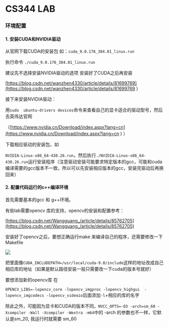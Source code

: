 # CS344 LAB

### 环境配置

#### 1. 安装CUDA和NVIDIA驱动

从官网下载CUDA的安装包 如：`cuda_9.0.176_384.81_linux.run`

执行命令 `./cuda_9.0.176_384.81_linux.run`

建议先不选择安装NVIDIA驱动的选项 安装好了CUDA之后再安装

[https://blog.csdn.net/wanzhen4330/article/details/81699769](https://blog.csdn.net/wanzhen4330/article/details/81699769 ) 

接下来安装NVIDIA驱动：

用`sudo  ubuntu-drivers devices`命令来查看自己的显卡适合的驱动型号，然后去英伟达官网

（[https://www.nvidia.cn/Download/index.aspx?lang=cn](https://www.nvidia.cn/Download/index.aspx?lang=cn ) ）

下载相应驱动的安装包，如

`NVIDIA-Linux-x86_64-430.26.run`，然后执行`./NVIDIA-Linux-x86_64-430.26.run`运行安装程序（注意驱动安装可能要求特定版本的gcc，可能和cuda编译需要的gcc版本不一致，所以可以先安装相应版本的gcc，安装完驱动后再换回来）

#### 2. 配置代码运行的c++编译环境

首先需要基本的gcc 和 g++环境。

有些lab需要opencv 库的支持，opencv的安装和配置参考：

[https://blog.csdn.net/Wangguang_/article/details/85762705](https://blog.csdn.net/Wangguang_/article/details/85762705)

安装好了opencv之后，要想正确运行make 来编译自己的程序，还需要修改一下Makefile

![](/home/volcano/Pictures/makefile.png)

把里面像`CUDA_INCLUDEPATH=/usr/local/cuda-9.0/include`这样的地址改成自己相应库的地址（如果是默认路径安装一般只需要改一下cuda的版本号就好）



要想添加新的opencv库 在

`OPENCV_LIBS=-lopencv_core -lopencv_imgproc -lopencv_highgui  -lopencv_imgcodecs -lopencv_videoio`后面添加`-l`+相应的库的名字

除此之外，可能因为显卡和CUDA的版本不同，`NVCC_OPTS=-O3 -arch=sm_60 -Xcompiler -Wall -Xcompiler -Wextra -m64`中的 -arch 的参数也不一样，它默认是sm_20, 我运行时就需要 sm_60